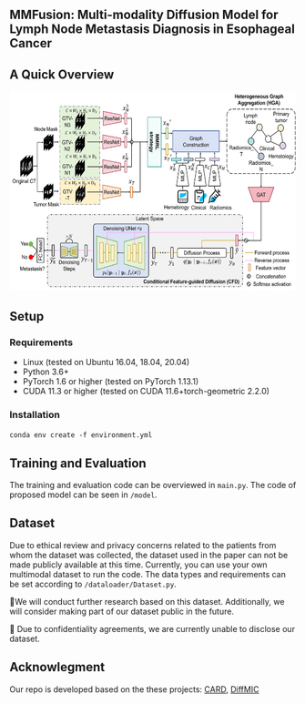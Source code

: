## MMFusion: Multi-modality Diffusion Model for Lymph Node Metastasis Diagnosis in Esophageal Cancer

## A Quick Overview 

<img width="600" height="350" src="https://github.com/wuchengyu123/MMFusion/blob/main/framework.jpg">


## Setup
### Requirements
* Linux (tested on Ubuntu 16.04, 18.04, 20.04)
* Python 3.6+
* PyTorch 1.6 or higher (tested on PyTorch 1.13.1)
* CUDA 11.3 or higher (tested on CUDA 11.6+torch-geometric 2.2.0)

### Installation
  
``conda env create -f environment.yml``

## Training and Evaluation

The training and evaluation code can be overviewed in  ``main.py``. The code of proposed model can be seen in  ``/model``.

## Dataset

Due to ethical review and privacy concerns related to the patients from whom the dataset was collected, the dataset used in the paper can not be made publicly available at this time. Currently, you can use your own multimodal dataset to run the code. The data types and requirements can be set according to ``/dataloader/Dataset.py``.

🧀We will conduct further research based on this dataset. Additionally, we will consider making part of our dataset public in the future.

🔑 Due to confidentiality agreements, we are currently unable to disclose our dataset.

## Acknowlegment

Our repo is developed based on the these projects: [CARD](https://github.com/XzwHan/CARD), [DiffMIC](https://github.com/scott-yjyang/DiffMIC)
